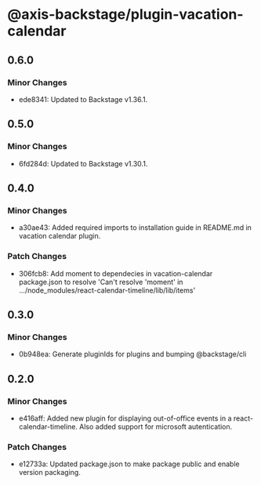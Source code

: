 # @axis-backstage/plugin-vacation-calendar

## 0.6.0

### Minor Changes

- ede8341: Updated to Backstage v1.36.1.

## 0.5.0

### Minor Changes

- 6fd284d: Updated to Backstage v1.30.1.

## 0.4.0

### Minor Changes

- a30ae43: Added required imports to installation guide in README.md in vacation calendar plugin.

### Patch Changes

- 306fcb8: Add moment to dependecies in vacation-calendar package.json to resolve 'Can't resolve 'moment' in .../node_modules/react-calendar-timeline/lib/lib/items'

## 0.3.0

### Minor Changes

- 0b948ea: Generate pluginIds for plugins and bumping @backstage/cli

## 0.2.0

### Minor Changes

- e416aff: Added new plugin for displaying out-of-office events in a react-calendar-timeline. Also added support for microsoft autentication.

### Patch Changes

- e12733a: Updated package.json to make package public and enable version packaging.
